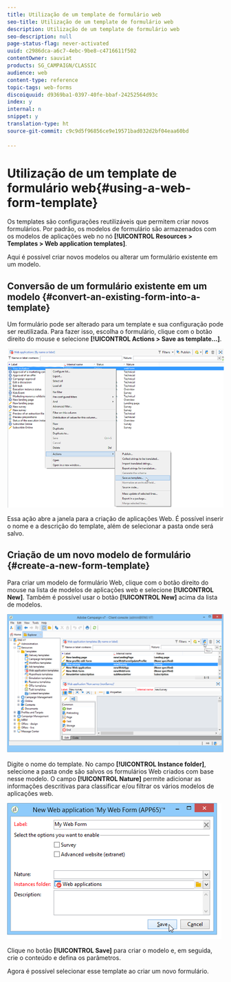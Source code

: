 ```yaml
---
title: Utilização de um template de formulário web
seo-title: Utilização de um template de formulário web
description: Utilização de um template de formulário web
seo-description: null
page-status-flag: never-activated
uuid: c2986dca-a6c7-4ebc-9be8-c4716611f502
contentOwner: sauviat
products: SG_CAMPAIGN/CLASSIC
audience: web
content-type: reference
topic-tags: web-forms
discoiquuid: d9369ba1-0397-40fe-bbaf-24252564d93c
index: y
internal: n
snippet: y
translation-type: ht
source-git-commit: c9c9d5f96856ce9e19571bad032d2bf04eaa60bd

---
```



# Utilização de um template de formulário web{#using-a-web-form-template}

Os templates são configurações reutilizáveis que permitem criar novos formulários. Por padrão, os modelos de formulário são armazenados com os modelos de aplicações web no nó **[!UICONTROL Resources > Templates > Web application templates]**.

Aqui é possível criar novos modelos ou alterar um formulário existente em um modelo.

## Conversão de um formulário existente em um modelo {#convert-an-existing-form-into-a-template}

Um formulário pode ser alterado para um template e sua configuração pode ser reutilizada. Para fazer isso, escolha o formulário, clique com o botão direito do mouse e selecione **[!UICONTROL Actions > Save as template...]**.

![](assets/s_ncs_admin_survey_saveastemplate.png)

Essa ação abre a janela para a criação de aplicações Web. É possível inserir o nome e a descrição do template, além de selecionar a pasta onde será salvo.

## Criação de um novo modelo de formulário {#create-a-new-form-template}

Para criar um modelo de formulário Web, clique com o botão direito do mouse na lista de modelos de aplicações web e selecione **[!UICONTROL New]**. Também é possível usar o botão **[!UICONTROL New]** acima da lista de modelos.

![](assets/s_ncs_admin_survey_createtemplate.png)

Digite o nome do template. No campo **[!UICONTROL Instance folder]**, selecione a pasta onde são salvos os formulários Web criados com base nesse modelo. O campo **[!UICONTROL Nature]** permite adicionar as informações descritivas para classificar e/ou filtrar os vários modelos de aplicações web.

![](assets/s_ncs_admin_survey_createtemplate_details.png)

Clique no botão **[!UICONTROL Save]** para criar o modelo e, em seguida, crie o conteúdo e defina os parâmetros.

Agora é possível selecionar esse template ao criar um novo formulário.
